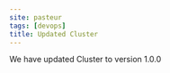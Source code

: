 ```yaml
---
site: pasteur
tags: [devops]
title: Updated Cluster
---
```


We have updated Cluster to  version 1.0.0
